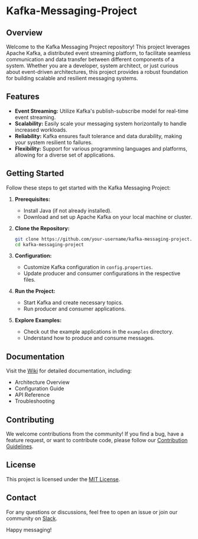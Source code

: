 # Kafka-Messaging-Project

## Overview

Welcome to the Kafka Messaging Project repository! This project leverages Apache Kafka, a distributed event streaming platform, to facilitate seamless communication and data transfer between different components of a system. Whether you are a developer, system architect, or just curious about event-driven architectures, this project provides a robust foundation for building scalable and resilient messaging systems.

## Features

- **Event Streaming:** Utilize Kafka's publish-subscribe model for real-time event streaming.
- **Scalability:** Easily scale your messaging system horizontally to handle increased workloads.
- **Reliability:** Kafka ensures fault tolerance and data durability, making your system resilient to failures.
- **Flexibility:** Support for various programming languages and platforms, allowing for a diverse set of applications.

## Getting Started

Follow these steps to get started with the Kafka Messaging Project:

1. **Prerequisites:**
   - Install Java (if not already installed).
   - Download and set up Apache Kafka on your local machine or cluster.

2. **Clone the Repository:**
   ```bash
   git clone https://github.com/your-username/kafka-messaging-project.git
   cd kafka-messaging-project
   ```

3. **Configuration:**
   - Customize Kafka configuration in `config.properties`.
   - Update producer and consumer configurations in the respective files.

4. **Run the Project:**
   - Start Kafka and create necessary topics.
   - Run producer and consumer applications.

5. **Explore Examples:**
   - Check out the example applications in the `examples` directory.
   - Understand how to produce and consume messages.

## Documentation

Visit the [Wiki](https://github.com/your-username/kafka-messaging-project/wiki) for detailed documentation, including:

- Architecture Overview
- Configuration Guide
- API Reference
- Troubleshooting

## Contributing

We welcome contributions from the community! If you find a bug, have a feature request, or want to contribute code, please follow our [Contribution Guidelines](CONTRIBUTING.md).

## License

This project is licensed under the [MIT License](LICENSE).

## Contact

For any questions or discussions, feel free to open an issue or join our community on [Slack](https://slack.example.com).

Happy messaging!
